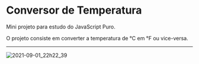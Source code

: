# Conversor de Temperatura

Mini projeto para estudo do JavaScript Puro.

O projeto consiste em converter a temperatura de °C em °F ou vice-versa.
<hr>

![2021-09-01_22h22_39](https://user-images.githubusercontent.com/40668499/131766851-e8853fad-c6b6-4299-b8d4-d5fe8d7e02f5.gif)

